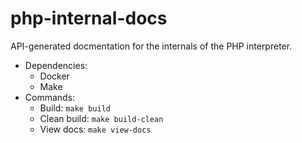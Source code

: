 # php-internal-docs

API-generated docmentation for the internals of the PHP interpreter.

- Dependencies:
	- Docker
	- Make
- Commands:
	- Build: `make build`
	- Clean build: `make build-clean`
	- View docs: `make view-docs`

